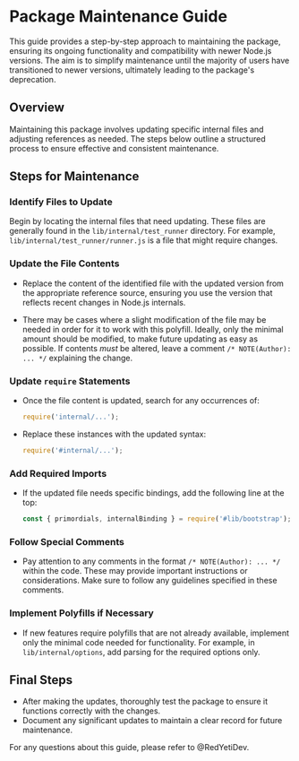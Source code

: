 # Package Maintenance Guide

This guide provides a step-by-step approach to maintaining the package, ensuring its ongoing functionality and compatibility with newer Node.js versions. The aim is to simplify maintenance until the majority of users have transitioned to newer versions, ultimately leading to the package's deprecation.

## Overview

Maintaining this package involves updating specific internal files and adjusting references as needed. The steps below outline a structured process to ensure effective and consistent maintenance.

## Steps for Maintenance

### Identify Files to Update
Begin by locating the internal files that need updating. These files are generally found in the `lib/internal/test_runner` directory. For example, `lib/internal/test_runner/runner.js` is a file that might require changes.

### Update the File Contents
- Replace the content of the identified file with the updated version from the appropriate reference source, ensuring you use the version that reflects recent changes in Node.js internals.

- There may be cases where a slight modification of the file may be needed in order for it to work with this polyfill. Ideally, only the minimal amount should be modified, to make future updating as easy as possible. If contents *must* be altered, leave a comment `/* NOTE(Author): ... */` explaining the change.

### Update `require` Statements
- Once the file content is updated, search for any occurrences of:
  ```javascript
  require('internal/...');
  ```
- Replace these instances with the updated syntax:
  ```javascript
  require('#internal/...');
  ```

### Add Required Imports
- If the updated file needs specific bindings, add the following line at the top:
  ```javascript
  const { primordials, internalBinding } = require('#lib/bootstrap');
  ```

### Follow Special Comments
- Pay attention to any comments in the format `/* NOTE(Author): ... */` within the code. These may provide important instructions or considerations. Make sure to follow any guidelines specified in these comments.

### Implement Polyfills if Necessary
- If new features require polyfills that are not already available, implement only the minimal code needed for functionality. For example, in `lib/internal/options`, add parsing for the required options only.

## Final Steps

- After making the updates, thoroughly test the package to ensure it functions correctly with the changes.
- Document any significant updates to maintain a clear record for future maintenance.

For any questions about this guide, please refer to @RedYetiDev.